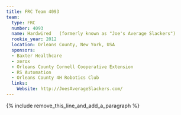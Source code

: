 ```yaml
---
title: FRC Team 4093
team:
  type: FRC
  number: 4093
  name: Hardwired   (formerly known as "Joe's Average Slackers")
  rookie_year: 2012
  location: Orleans County, New York, USA
  sponsors:
  - Baxter Healthcare
  - xerox
  - Orleans County Cornell Cooperative Extension
  - RS Automation
  - Orleans County 4H Robotics Club
  links:
    Website: http://JoesAverageSlackers.com/
---
```


{% include remove_this_line_and_add_a_paragraph %}
